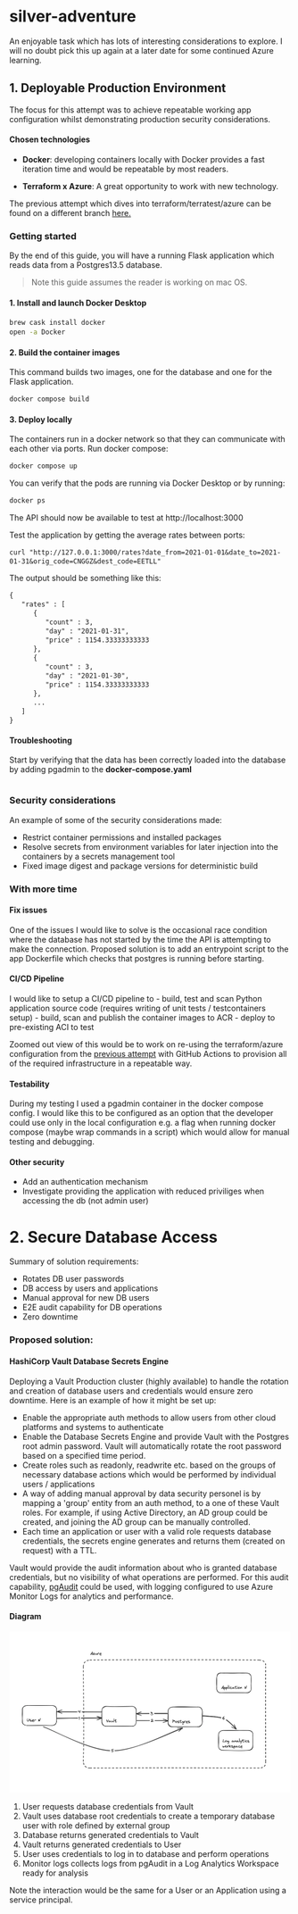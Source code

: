 # silver-adventure
An enjoyable task which has lots of interesting considerations to explore. I will no doubt pick this up again at a later date for some continued Azure learning.

## 1. Deployable Production Environment
The focus for this attempt was to achieve repeatable working app configuration whilst demonstrating production security considerations.

#### Chosen technologies
- **Docker**: developing containers locally with Docker provides a fast iteration time and would be repeatable by most readers.

- **Terraform x Azure**: A great opportunity to work with new technology.

The previous attempt which dives into terraform/terratest/azure can be found on a different branch [here.](https://github.com/brendanelmes/silver-adventure/tree/first-attempt-terraform-az)

### Getting started
By the end of this guide, you will have a running Flask application which reads data from a Postgres13.5 database.

> Note this guide assumes the reader is working on mac OS.

#### 1. Install and launch Docker Desktop

```bash
brew cask install docker
open -a Docker
```

#### 2. Build the container images

This command builds two images, one for the database and one for the Flask application.

```bash
docker compose build
```

#### 3. Deploy locally

The containers run in a docker network so that they can communicate with each other via ports. Run docker compose:

```bash
docker compose up
```

You can verify that the pods are running via Docker Desktop or by running:

```bash
docker ps
```

The API should now be available to test at http://localhost:3000

Test the application by getting the average rates between ports:
```
curl "http://127.0.0.1:3000/rates?date_from=2021-01-01&date_to=2021-01-31&orig_code=CNGGZ&dest_code=EETLL"
```

The output should be something like this:
```
{
   "rates" : [
      {
         "count" : 3,
         "day" : "2021-01-31",
         "price" : 1154.33333333333
      },
      {
         "count" : 3,
         "day" : "2021-01-30",
         "price" : 1154.33333333333
      },
      ...
   ]
}
```

#### Troubleshooting
Start by verifying that the data has been correctly loaded into the database by adding pgadmin to the **docker-compose.yaml**

```yaml

```

### Security considerations

An example of some of the security considerations made:
- Restrict container permissions and installed packages
- Resolve secrets from environment variables for later injection into the containers by a secrets management tool
- Fixed image digest and package versions for deterministic build

### With more time

#### Fix issues
One of the issues I would like to solve is the occasional race condition where the database has not started by the time the API is attempting to make the connection. Proposed solution is to add an entrypoint script to the app Dockerfile which checks that postgres is running before starting.

#### CI/CD Pipeline
I would like to setup a CI/CD pipeline to
    - build, test and scan Python application source code (requires writing of unit tests / testcontainers setup)
    - build, scan and publish the container images to ACR
    - deploy to pre-existing ACI to test

Zoomed out view of this would be to work on re-using the terraform/azure configuration from the [previous attempt](https://github.com/brendanelmes/silver-adventure/tree/first-attempt-terraform-az) with GitHub Actions to provision all of the required infrastructure in a repeatable way.

#### Testability
During my testing I used a pgadmin container in the docker compose config. I would like this to be configured as an option that the developer could use only in the local configuration e.g. a flag when running docker compose (maybe wrap commands in a script) which would allow for manual testing and debugging.

#### Other security
- Add an authentication mechanism
- Investigate providing the application with reduced priviliges when accessing the db (not admin user)

# 2. Secure Database Access

Summary of solution requirements:
- Rotates DB user passwords
- DB access by users and applications
- Manual approval for new DB users
- E2E audit capability for DB operations
- Zero downtime

### Proposed solution:

#### HashiCorp Vault Database Secrets Engine
Deploying a Vault Production cluster (highly available) to handle the rotation and creation of database users and credentials would ensure zero downtime. Here is an example of how it might be set up:

- Enable the appropriate auth methods to allow users from other cloud platforms and systems to authenticate
- Enable the Database Secrets Engine and provide Vault with the Postgres root admin password. Vault will automatically rotate the root password based on a specified time period.
- Create roles such as readonly, readwrite etc. based on the groups of necessary database actions which would be performed by individual users / applications
- A way of adding manual approval by data security personel is by mapping a 'group' entity from an auth method, to a one of these Vault roles. For example, if using Active Directory, an AD group could be created, and joining the AD group can be manually controlled.
- Each time an application or user with a valid role requests database credentials, the secrets engine generates and returns them (created on request) with a TTL.

Vault would provide the audit information about who is granted database credentials, but no visibility of what operations are performed. For this audit capability, [pgAudit](https://www.pgaudit.org) could be used, with logging configured to use Azure Monitor Logs for analytics and performance.

#### Diagram

![diagram](thought-process/images/diagram.png)

1. User requests database credentials from Vault
2. Vault uses database root credentials to create a temporary database user with role defined by external group
3. Database returns generated credentials to Vault
4. Vault returns generated credentials to User
5. User uses credentials to log in to database and perform operations
6. Monitor logs collects logs from pgAudit in a Log Analytics Workspace ready for analysis

Note the interaction would be the same for a User or an Application using a service principal.